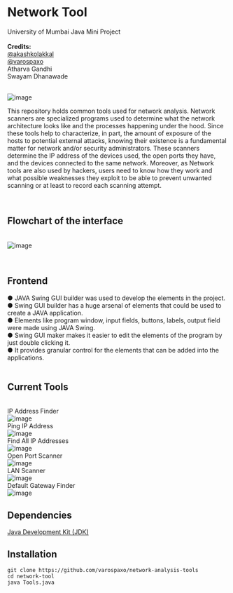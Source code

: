 # Network Tool

University of Mumbai Java Mini Project<br><br>
<b>Credits:</b><br>
[@akashkolakkal](https://github.com/akashkolakkal)<br>
[@varospaxo](https://github.com/varospaxo)<br>
Atharva Gandhi<br>
Swayam Dhanawade<br><br>

![image](https://user-images.githubusercontent.com/64273563/209560783-31186eeb-456e-47e2-9643-1542788d603b.png)

This repository holds common tools used for network analysis. Network scanners are specialized programs used to determine what the network architecture looks like and the processes happening under the hood. Since these tools help to characterize, in part, the amount of exposure of the hosts to potential external attacks, knowing their existence is a fundamental matter for network and/or security administrators.
These scanners determine the IP address of the devices used, the open ports they have, and the devices connected to the same network.
Moreover, as Network tools are also used by hackers, users need to know how they work and what possible weaknesses they exploit to be able to prevent unwanted scanning or at least to record each scanning attempt. 

<br><H2><B>Flowchart of the interface</H2></B><br>
![image](https://user-images.githubusercontent.com/64273563/209560459-7dea215d-9fb5-4ec6-a944-64b4ab7e5eb5.png)

<br><H2><B>Frontend</H2></B>
&#9679; JAVA Swing GUI builder was used to develop the elements in the project.<br>
&#9679; Swing GUI builder has a huge arsenal of elements that could be used to create a JAVA application.<br>
&#9679; Elements like program window, input fields, buttons, labels, output field were made using JAVA Swing.<br>
&#9679; Swing GUI maker makes it easier to edit the elements of the program by just double clicking it.<br>
&#9679; It provides granular control for the elements that can be added into the applications.<br>
<br>

<B><H2>Current Tools</H2></B><br>
IP Address Finder<br>
![image](https://user-images.githubusercontent.com/64273563/209561267-a34511d7-40b8-45be-b08c-50f6ed4e5a81.png)
<br>
Ping IP Address<br>
![image](https://user-images.githubusercontent.com/64273563/209561345-78f4335f-1db4-44e7-a8c2-9c04975b12c7.png)
<br>
Find All IP Addresses<br>
![image](https://user-images.githubusercontent.com/64273563/209561382-245c62ed-4724-4c59-9cc8-a26d93c34a78.png)
<br>
Open Port Scanner<br>
![image](https://user-images.githubusercontent.com/64273563/209561393-486664f3-74ee-49cf-8b17-9b2cc79b4b2e.png)
<br>
LAN Scanner<br>
![image](https://user-images.githubusercontent.com/64273563/209561409-e66eb2a3-b4fb-4096-bb21-f014dc0a45e0.png)
<br>
Default Gateway Finder<br>
![image](https://user-images.githubusercontent.com/64273563/209561418-45afcf89-0aa0-4fac-b694-344cb166e71f.png)<br>

<B><H2>Dependencies</H2></B>
[Java Development Kit (JDK)](https://www.oracle.com/in/java/technologies/downloads/)

<B><H2>Installation</H2></B>
```git clone https://github.com/varospaxo/network-analysis-tools```<br>
```cd network-tool```<br>
```java Tools.java```<br>
